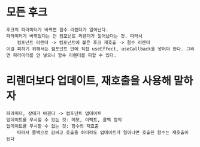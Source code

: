 # 모든 후크
    후크의 파라미터가 바뀌면 함수 리렌더가 일어난다.
    파라미터가 바뀌었다는 건 컴포넌트 리렌더가 일어났다는 것. 따라서
        컴포넌트 리렌더 -> 컴포넌트에 붙은 후크 재호출 -> 함수 리렌더
    이걸 피하기 위해서는 컴포넌트 안에 직접 useEffect, useCallback을 넣어야 한다. 그러면 파라미터를 안 넣으니 함수 리렌더를 피할 수 있다.

# 리렌더보다 업데이트, 재호출을 사용해 말하자
    파라미터, 상태가 바뀐다 -> 컴포넌트 업데이트
    업데이트를 무시할 수 있는 것: 메모, 이펙트, 콜백 정의
    업데이트를 무시할 수 없는 것: 함수의 재호출
        따라서 콜백으로 감싸고 호출을 하더라도 업데이트가 일어나면 호출된 함수는 재호출이 된다